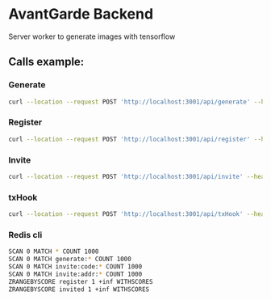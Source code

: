 # AvantGarde Backend

Server worker to generate images with tensorflow

## Calls example:

### Generate

```bash
curl --location --request POST 'http://localhost:3001/api/generate' --header 'Content-Type: application/json' --data-raw '{ "address": "0x24C08142dD48ca242DdC2D08220666f7F1d5bB3f" }'
```

### Register

```bash
curl --location --request POST 'http://localhost:3001/api/register' --header 'Content-Type: application/json' --data-raw '{ "address": "0x24C08142dD48ca242DdC2D08220666f7F1d5bB3f" }'
```

### Invite

```bash
curl --location --request POST 'http://localhost:3001/api/invite' --header 'Content-Type: application/json' --data-raw '{ "address": "0x24C08142dD48ca242DdC2D08220666f7F1d5bB3f", "token": "" }'
```

### txHook

```bash
curl --location --request POST 'http://localhost:3001/api/txHook' --header 'Content-Type: application/json' --header 'Authorization: Authorization: Basic 1d8c3623fb5ae3e6da37edfaad82794be462==' --data-raw '{ "network": "rinkeby", "watchedAddress": "0xf48855FF1E2C1683bFfC321738a8c08c28DC1Ad1", "hash": "0x42e2031ddf4f046fa39550dcf2c0d121699918e834391518cf710eeca9dfcdb0" }'
```

### Redis cli

```bash
SCAN 0 MATCH * COUNT 1000
SCAN 0 MATCH generate:* COUNT 1000
SCAN 0 MATCH invite:code:* COUNT 1000
SCAN 0 MATCH invite:addr:* COUNT 1000
ZRANGEBYSCORE register 1 +inf WITHSCORES
ZRANGEBYSCORE invited 1 +inf WITHSCORES
```
